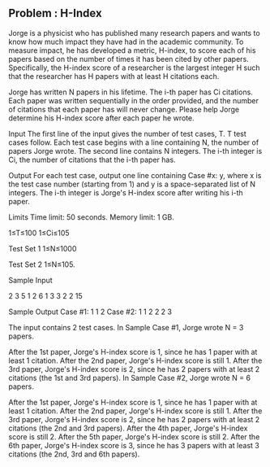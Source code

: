 Problem : H-Index
------------------
Jorge is a physicist who has published many research papers and wants to know how much impact they have had in the academic community. 
To measure impact, he has developed a metric, H-index, to score each of his papers based on the number of times it has been cited by other papers. 
Specifically, the H-index score of a researcher is the largest integer H such that the researcher has H papers with at least H citations each.

Jorge has written N papers in his lifetime. The i-th paper has Ci citations. Each paper was written sequentially in the order provided, 
and the number of citations that each paper has will never change. Please help Jorge determine his H-index score after each paper he wrote.

Input
The first line of the input gives the number of test cases, T. T test cases follow. Each test case begins with a line containing N, 
the number of papers Jorge wrote. The second line contains N integers. The i-th integer is Ci, the number of citations that the i-th paper has.

Output
For each test case, output one line containing Case #x: y, where x is the test case number (starting from 1) and y is a space-separated list of N integers.
The i-th integer is Jorge's H-index score after writing his i-th paper.

Limits
Time limit: 50 seconds.
Memory limit: 1 GB.

1≤T≤100
1≤Ci≤105

Test Set 1
1≤N≤1000

Test Set 2
1≤N≤105.


Sample Input

2
3
5 1 2
6
1 3 3 2 2 15

Sample Output
Case #1: 1 1 2
Case #2: 1 1 2 2 2 3

The input contains 2 test cases. In Sample Case #1, Jorge wrote N = 3 papers.

After the 1st paper, Jorge's H-index score is 1, since he has 1 paper with at least 1 citation.
After the 2nd paper, Jorge's H-index score is still 1.
After the 3rd paper, Jorge's H-index score is 2, since he has 2 papers with at least 2 citations (the 1st and 3rd papers).
In Sample Case #2, Jorge wrote N = 6 papers.

After the 1st paper, Jorge's H-index score is 1, since he has 1 paper with at least 1 citation.
After the 2nd paper, Jorge's H-index score is still 1.
After the 3rd paper, Jorge's H-index score is 2, since he has 2 papers with at least 2 citations (the 2nd and 3rd papers).
After the 4th paper, Jorge's H-index score is still 2.
After the 5th paper, Jorge's H-index score is still 2.
After the 6th paper, Jorge's H-index score is 3, since he has 3 papers with at least 3 citations (the 2nd, 3rd and 6th papers).